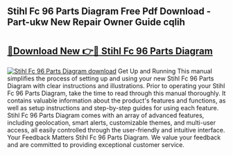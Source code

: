 ## Stihl Fc 96 Parts Diagram Free Pdf Download - Part-ukw New Repair Owner Guide cqlih

# <h2><a href="http://dfupbm.blite.top/?on=Stihl+Fc+96+Parts+Diagram">🔗Download New 👉🔴 Stihl Fc 96 Parts Diagram</a></h2>

[![Stihl Fc 96 Parts Diagram download](https://i.imgur.com/lujVjoI.png)](http://dfupbm.blite.top/?on=Stihl+Fc+96+Parts+Diagram)
Get Up and Running This manual simplifies the process of setting up and using your new Stihl Fc 96 Parts Diagram with clear instructions and illustrations. Prior to operating your Stihl Fc 96 Parts Diagram, take the time to read through this manual thoroughly. It contains valuable information about the product's features and functions, as well as setup instructions and step-by-step guides for using each feature. Stihl Fc 96 Parts Diagram comes with an array of advanced features, including geolocation, smart alerts, customizable themes, and multi-user access, all easily controlled through the user-friendly and intuitive interface. Your Feedback Matters Stihl Fc 96 Parts Diagram. We value your feedback and are committed to providing exceptional customer service.
